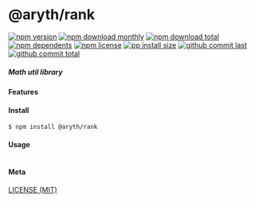 # @aryth/rank

[![npm version][badge-npm-version]][url-npm]
[![npm download monthly][badge-npm-download-monthly]][url-npm]
[![npm download total][badge-npm-download-total]][url-npm]
[![npm dependents][badge-npm-dependents]][url-github]
[![npm license][badge-npm-license]][url-npm]
[![pp install size][badge-pp-install-size]][url-pp]
[![github commit last][badge-github-last-commit]][url-github]
[![github commit total][badge-github-commit-count]][url-github]

[//]: <> (Shields)
[badge-npm-version]: https://flat.badgen.net/npm/v/@aryth/rank
[badge-npm-download-monthly]: https://flat.badgen.net/npm/dm/@aryth/rank
[badge-npm-download-total]:https://flat.badgen.net/npm/dt/@aryth/rank
[badge-npm-dependents]: https://flat.badgen.net/npm/dependents/@aryth/rank
[badge-npm-license]: https://flat.badgen.net/npm/license/@aryth/rank
[badge-pp-install-size]: https://flat.badgen.net/packagephobia/install/@aryth/rank
[badge-github-last-commit]: https://flat.badgen.net/github/last-commit/hoyeungw/vect
[badge-github-commit-count]: https://flat.badgen.net/github/commits/hoyeungw/vect

[//]: <> (Link)
[url-npm]: https://npmjs.org/package/@aryth/rank
[url-pp]: https://packagephobia.now.sh/result?p=@aryth/rank
[url-github]: https://github.com/hoyeungw/vect

##### Math util library

#### Features

#### Install
```console
$ npm install @aryth/rank
```

#### Usage
```js
```

#### Meta
[LICENSE (MIT)](LICENSE)
